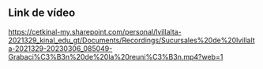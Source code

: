 ## Link de vídeo

https://cetkinal-my.sharepoint.com/personal/lvillalta-2021329_kinal_edu_gt/Documents/Recordings/Sucursales%20de%20lvillalta-2021329-20230306_085049-Grabaci%C3%B3n%20de%20la%20reuni%C3%B3n.mp4?web=1